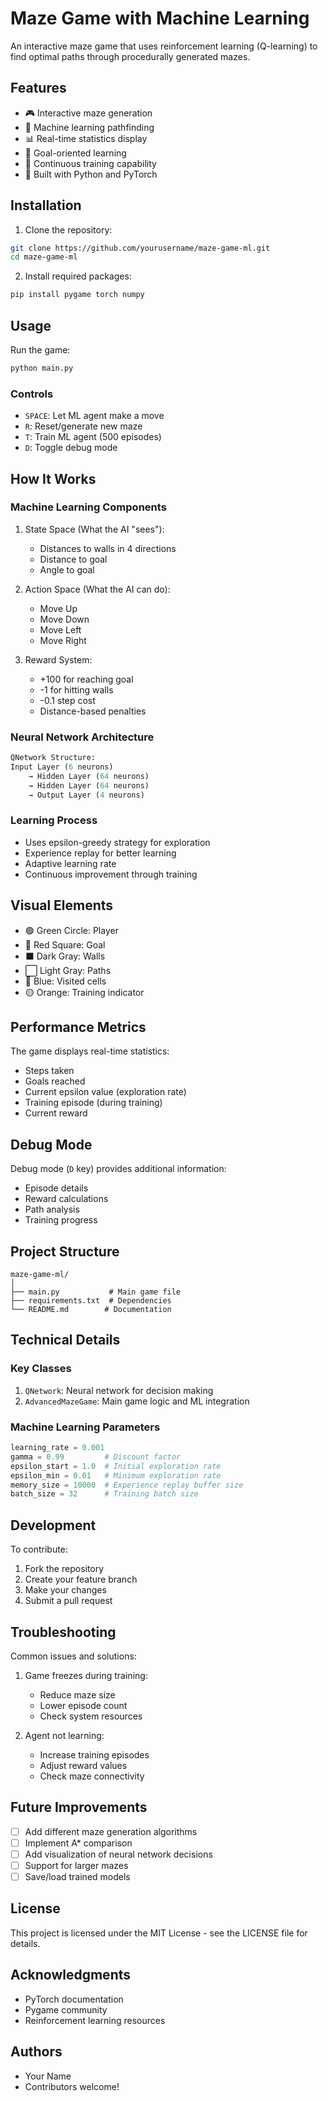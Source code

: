 # Maze Game with Machine Learning

An interactive maze game that uses reinforcement learning (Q-learning) to find optimal paths through procedurally generated mazes.

## Features

- 🎮 Interactive maze generation
- 🧠 Machine learning pathfinding
- 📊 Real-time statistics display
- 🎯 Goal-oriented learning
- 🔄 Continuous training capability
- 🐍 Built with Python and PyTorch

## Installation

1. Clone the repository:
```bash
git clone https://github.com/yourusername/maze-game-ml.git
cd maze-game-ml
```

2. Install required packages:
```bash
pip install pygame torch numpy
```

## Usage

Run the game:
```bash
python main.py
```

### Controls
- `SPACE`: Let ML agent make a move
- `R`: Reset/generate new maze
- `T`: Train ML agent (500 episodes)
- `D`: Toggle debug mode

## How It Works

### Machine Learning Components

1. State Space (What the AI "sees"):
   - Distances to walls in 4 directions
   - Distance to goal
   - Angle to goal

2. Action Space (What the AI can do):
   - Move Up
   - Move Down
   - Move Left
   - Move Right

3. Reward System:
   - +100 for reaching goal
   - -1 for hitting walls
   - -0.1 step cost
   - Distance-based penalties

### Neural Network Architecture

```python
QNetwork Structure:
Input Layer (6 neurons) 
    → Hidden Layer (64 neurons) 
    → Hidden Layer (64 neurons) 
    → Output Layer (4 neurons)
```

### Learning Process
- Uses epsilon-greedy strategy for exploration
- Experience replay for better learning
- Adaptive learning rate
- Continuous improvement through training

## Visual Elements

- 🟢 Green Circle: Player
- 🔴 Red Square: Goal
- ⬛ Dark Gray: Walls
- ⬜ Light Gray: Paths
- 🔷 Blue: Visited cells
- 🟡 Orange: Training indicator

## Performance Metrics

The game displays real-time statistics:
- Steps taken
- Goals reached
- Current epsilon value (exploration rate)
- Training episode (during training)
- Current reward

## Debug Mode

Debug mode (`D` key) provides additional information:
- Episode details
- Reward calculations
- Path analysis
- Training progress

## Project Structure

```
maze-game-ml/
│
├── main.py           # Main game file
├── requirements.txt  # Dependencies
└── README.md        # Documentation
```

## Technical Details

### Key Classes

1. `QNetwork`: Neural network for decision making
2. `AdvancedMazeGame`: Main game logic and ML integration

### Machine Learning Parameters

```python
learning_rate = 0.001
gamma = 0.99         # Discount factor
epsilon_start = 1.0  # Initial exploration rate
epsilon_min = 0.01   # Minimum exploration rate
memory_size = 10000  # Experience replay buffer size
batch_size = 32      # Training batch size
```

## Development

To contribute:
1. Fork the repository
2. Create your feature branch
3. Make your changes
4. Submit a pull request

## Troubleshooting

Common issues and solutions:

1. Game freezes during training:
   - Reduce maze size
   - Lower episode count
   - Check system resources

2. Agent not learning:
   - Increase training episodes
   - Adjust reward values
   - Check maze connectivity

## Future Improvements

- [ ] Add different maze generation algorithms
- [ ] Implement A* comparison
- [ ] Add visualization of neural network decisions
- [ ] Support for larger mazes
- [ ] Save/load trained models

## License

This project is licensed under the MIT License - see the LICENSE file for details.

## Acknowledgments

- PyTorch documentation
- Pygame community
- Reinforcement learning resources

## Authors

- Your Name
- Contributors welcome!
